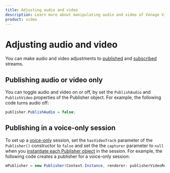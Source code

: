 ```yaml
---
title: Adjusting audio and video
description: Learn more about manipulating audio and video of Vonage Video API streams for your Windows application. Publish only video or audio, adjust the frame rate, and more. 
product: video
---
```


# Adjusting audio and video

You can make audio and video adjustments to [published](/video/tutorials/publish-streams/introduction/windows) and [subscribed](/video/tutorials/subscribe-streams/introduction/windows) streams.

## Publishing audio or video only

You can toggle audio and video on or off, by set the `PublishAudio` and `PublishVideo` properties of the Publisher object. For example, the following code turns audio off:

```c#
publisher.PublishAudio = false;
```

## Publishing in a voice-only session

To set up a [voice-only](/video/guides/voice-only) session, set the `hasVideoTrack` parameter of the `Publisher()` constructor to `false` and set the the `capturer` parameter to `null` when you [instantiate each Publisher object](/video/tutorials/publish-streams/introduction/windows) in the session. For example, the following code creates a publisher for a voice-only session:

```c#
mPublisher = new Publisher(Context.Instance, renderer: publisherVideoRenderer, capturer: null, hasVideo: false);
```
